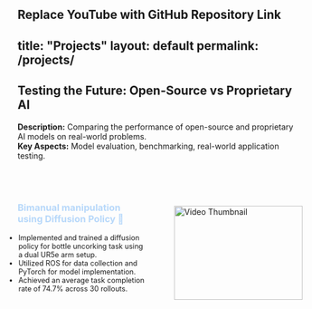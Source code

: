 

Replace YouTube with GitHub Repository Link
---
title: "Projects"
layout: default
permalink: /projects/
---

## Testing the Future: Open-Source vs Proprietary AI  
**Description:** Comparing the performance of open-source and proprietary AI models on real-world problems.  
**Key Aspects:** Model evaluation, benchmarking, real-world application testing.  

  <div class="two-column-layout" style="display: flex; margin-top: 50px; justify-content: space-between;">
        <div class="text-column" style="flex: 1; justify-contect; margin-right: 50px;">
            <h3 style="font-weight: bold;">
            <a href="https://github.com/mohitydv09/the-real-bartender" 
              style="text-decoration: none; color: #B7D8FA; transition: color 0.2s ease;"
              onmouseover="this.style.color='#5555FA';" 
              onmouseout="this.style.color='#B7D8FA';">
              Bimanual manipulation using Diffusion Policy 🔗
            </a>
            </h3>
            <ul style="list-style-type: disc; margin-left: -20px; font-size: 0.9em;">
                <li>Implemented and trained a diffusion policy for bottle uncorking task using a dual UR5e arm setup.</li>
                <li>Utilized ROS for data collection and PyTorch for model implementation.</li>
                <li>Achieved an average task completion rate of 74.7% across 30 rollouts.</li>
            </ul>
        </div>
        <div class="video-column" style="flex: 1; margin-top: 30px">
            <a href="https://github.com/your-repository" target="_blank">
                <img src= ![p1](https://github.com/user-attachments/assets/a017d79f-1a68-4e46-8de8-c54686186e4c) alt="Video Thumbnail" style="width: 100%; cursor: pointer;">
            </a>
        </div>
</div>

    
